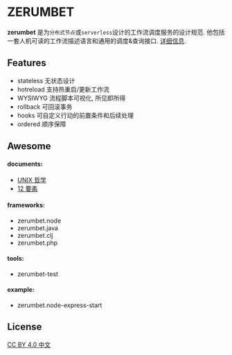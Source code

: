 ZERUMBET
===

**zerumbet** 是为`分布式节点`或`serverless`设计的工作流调度服务的设计规范.
他包括一套人机可读的工作流描述语言和通用的调度&查询接口.
[详细信息](./doc).

Features
---
- stateless 无状态设计
- hotreload 支持热重启/更新工作流
- WYSIWYG 流程脚本可视化, 所见即所得
- rollback 可回滚事务
- hooks 可自定义行动的前置条件和后续处理
- ordered 顺序保障


Awesome
---
#### documents:
- [UNIX 哲学](http://www.faqs.org/docs/artu/ch01s06.html)
- [12 要素](https://12factor.net/)

#### frameworks:
- zerumbet.node
- zerumbet.java
- zerumbet.clj
- zerumbet.php

#### tools:
- zerumbet-test

#### example:
- zerumbet.node-express-start

License
---
[CC BY 4.0 中文](https://creativecommons.org/licenses/by/4.0/deed.zh)
